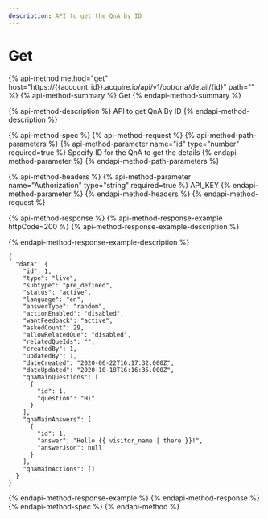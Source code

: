 ```yaml
---
description: API to get the QnA by ID
---
```


# Get

{% api-method method="get" host="https://{{account\_id}}.acquire.io/api/v1/bot/qna/detail/{id}" path="" %}
{% api-method-summary %}
Get
{% endapi-method-summary %}

{% api-method-description %}
API to get QnA By ID
{% endapi-method-description %}

{% api-method-spec %}
{% api-method-request %}
{% api-method-path-parameters %}
{% api-method-parameter name="id" type="number" required=true %}
Specify ID for the QnA to get the details
{% endapi-method-parameter %}
{% endapi-method-path-parameters %}

{% api-method-headers %}
{% api-method-parameter name="Authorization" type="string" required=true %}
API\_KEY
{% endapi-method-parameter %}
{% endapi-method-headers %}
{% endapi-method-request %}

{% api-method-response %}
{% api-method-response-example httpCode=200 %}
{% api-method-response-example-description %}

{% endapi-method-response-example-description %}

```
{
  "data": {
    "id": 1,
    "type": "live",
    "subtype": "pre_defined",
    "status": "active",
    "language": "en",
    "answerType": "random",
    "actionEnabled": "disabled",
    "wantFeedback": "active",
    "askedCount": 29,
    "allowRelatedQue": "disabled",
    "relatedQueIds": "",
    "createdBy": 1,
    "updatedBy": 1,
    "dateCreated": "2020-06-22T16:17:32.000Z",
    "dateUpdated": "2020-10-18T16:16:35.000Z",
    "qnaMainQuestions": [
      {
        "id": 1,
        "question": "Hi"
      }
    ],
    "qnaMainAnswers": [
      {
        "id": 1,
        "answer": "Hello {{ visitor_name | there }}!",
        "answerJson": null
      }
    ],
    "qnaMainActions": []
  }
}
```
{% endapi-method-response-example %}
{% endapi-method-response %}
{% endapi-method-spec %}
{% endapi-method %}



